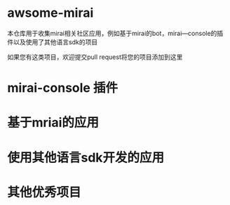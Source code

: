 # awsome-mirai

本仓库用于收集mirai相关社区应用，例如基于mirai的bot，mirai—console的插件以及使用了其他语言sdk的项目

如果您有这类项目，欢迎提交pull request将您的项目添加到这里


# mirai-console 插件


# 基于mriai的应用


# 使用其他语言sdk开发的应用



# 其他优秀项目
